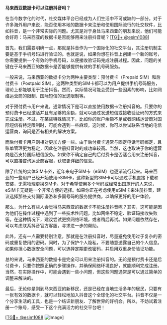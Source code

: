 **马来西亚数据卡可以注册抖音吗？**

在当今数字化的时代，社交媒体平台已经成为人们生活中不可或缺的一部分。对于许多海外用户来说，能否使用本地的数据卡来注册和使用国际流行的社交软件，比如抖音，是一个非常实际的问题。尤其是对于身处马来西亚的朋友来说，他们可能会好奇：马来西亚的数据卡是否能够用来注册抖音呢？[[TG💪+ @esim1088](https://t.me/s/esim1088)]

首先，我们需要明确一点，那就是抖音作为一个国际化的社交平台，其注册机制主要是基于手机号码进行验证的。也就是说，如果你想在抖音上创建一个新的账号，你需要提供一个有效的手机号码，以便接收验证码完成注册过程。因此，问题的关键在于马来西亚的数据卡是否能够提供有效的手机号码服务。

一般来说，马来西亚的数据卡分为两种主要类型：预付费卡（Prepaid SIM）和后付费卡（Postpaid SIM）。这两种类型的SIM卡都可以为用户提供手机号码服务，理论上都能够用于注册抖音。然而，实际情况可能会受到一些因素的影响，比如网络运营商的限制、国际短信的发送限制等。

对于预付费卡用户来说，通常情况下是可以直接使用数据卡注册抖音的。只要你的预付费卡已经激活并且有足够的余额，就可以通过发送短信或接收验证码的方式来完成注册。不过，在某些特殊情况下，比如你的账户余额不足或者网络运营商对国际短信有特定限制时，可能会遇到一些麻烦。这时候，你可以尝试联系当地的电信运营商，询问是否有相关的解决方案。

而后付费卡用户则相对更加方便一些。由于后付费卡通常与固定电话号码绑定，且账单管理更为稳定，因此在注册抖音时的成功率较高。当然，这也取决于你的运营商是否支持国际短信服务。如果你不确定自己的后付费卡是否适合用来注册抖音，可以直接咨询运营商客服，获取更详细的信息。

除了传统的实体SIM卡外，近年来电子SIM卡（eSIM）也逐渐流行起来。马来西亚的一些用户已经开始使用eSIM卡，这种新型的SIM卡可以通过手机直接下载和安装，无需物理更换SIM卡。对于希望使用多个号码或经常出国旅行的人来说，eSIM卡无疑是一个非常方便的选择。如果你正在考虑使用eSIM卡来注册抖音，建议选择那些支持国际漫游和多国号码的服务提供商，以确保更好的用户体验。

那么，为什么有些人会觉得马来西亚的数据卡不能注册抖音呢？其实，这可能是因为他们在操作过程中遇到了一些技术性问题，比如网络不稳定、验证码接收失败等。在这种情况下，建议尝试更换网络环境，或者稍后再试。如果问题依然存在，可以考虑联系抖音官方客服，寻求进一步的帮助。

此外，还有一点需要特别注意，那就是在注册抖音时，尽量避免使用过于复杂的密码或重复使用的密码。同时，为了保护个人隐私，不要随意透露自己的个人信息。如果你担心数据安全问题，可以选择定期更改密码，并启用双重身份验证功能。

总的来说，马来西亚的数据卡是完全可以用来注册抖音的。无论是预付费卡还是后付费卡，只要你按照正确的步骤操作，并确保网络环境良好，就能顺利完成注册。当然，在实际操作中，可能会遇到一些小问题，但这些问题通常是可以通过简单的调整来解决的。

最后，无论你是刚到马来西亚的新移民，还是已经在当地生活多年的居民，只要有一张有效的数据卡，就可以轻松地加入抖音这个全球化的社交平台。抖音不仅是一个分享生活的工具，也是一个结识新朋友、了解世界的好机会。所以，不妨试着注册一个账号，感受一下这个充满活力的社交平台吧！

[[TG💪+ @esim1088](https://t.me/s/esim1088) ![Image](https://i.postimg.cc/4NQfJmqS/Snipaste-2025-05-13-00-14-12.png)]